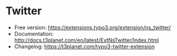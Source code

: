# Twitter

- Free version: https://extensions.typo3.org/extension/ns_twitter/
- Documentation: http://docs.t3planet.com/en/latest/ExtNsTwitter/Index.html
- Changelog: https://t3planet.com/typo3-twitter-extension

